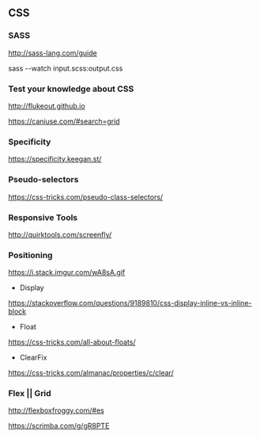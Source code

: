 ## CSS


### SASS

http://sass-lang.com/guide


sass --watch input.scss:output.css

### Test your knowledge about CSS

http://flukeout.github.io

https://caniuse.com/#search=grid


### Specificity

https://specificity.keegan.st/

### Pseudo-selectors

https://css-tricks.com/pseudo-class-selectors/

### Responsive Tools
http://quirktools.com/screenfly/

### Positioning

https://i.stack.imgur.com/wA8sA.gif

* Display

https://stackoverflow.com/questions/9189810/css-display-inline-vs-inline-block

* Float

https://css-tricks.com/all-about-floats/

* ClearFix

https://css-tricks.com/almanac/properties/c/clear/

### Flex || Grid
http://flexboxfroggy.com/#es

https://scrimba.com/g/gR8PTE

